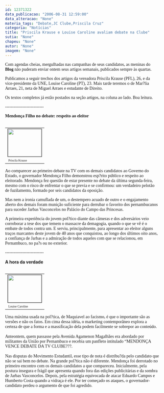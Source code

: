 ```yaml
---
id: 12371322
data_publicacao: "2006-08-31 12:59:00"
data_alteracao: "None"
materia_tags: "Debate,JC Clube,Priscila Cruz"
categoria: "Notícias"
title: "Priscila Krause e Louise Caroline avaliam debate na Clube"
sutia: "None"
chapeu: "None"
autor: "None"
imagem: "None"
---
```

<p><P><FONT face=Verdana>Com agendas cheias, mergulhadas nas campanhas de seus candidatos, as meninas do <STRONG>Blog</STRONG> não puderam enviar ontem seus artigos semanais, publicados sempre às quartas.</FONT></P></p>
<p><P><FONT face=Verdana>Publicamos a seguir trechos dos artigos da vereadora Priscila Krause (PFL), 26,&nbsp;e da vice-presidente da UNE, Louise Caroline (PT), 23. Mais tarde teremos o de Mar?lia Arraes, 21, neta de Miguel Arraes e estudante de Direito.</FONT></P></p>
<p><P><FONT face=Verdana>Os textos completos já estão postados na seção artigos, na coluna ao lado. Boa leitura.</FONT></P></p>
<p><P><FONT face=Verdana>---------------------------</FONT></P><FONT face=Verdana></p>
<p><P><STRONG>Mendonça Filho no debate: respeito ao eleitor </STRONG></FONT></P></p>
<p><TABLE cellSpacing=5 cellPadding=0 width=110 align=right border=0></p>
<p><TBODY></p>
<p><TR></p>
<p><TD><IMG height=90 src=\"https://www2.uol.com.br/JC/sites/blogdaseleicoes/imagens/foto_mblog1.jpg\" width=110 border=1></TD></TR></p>
<p><TR></p>
<p><TD><FONT face=Verdana size=1>&nbsp;Priscila Krause</FONT></TD></TR></TBODY></TABLE></p>
<p><P><FONT face=Verdana>Ao comparecer ao primeiro debate na TV com os demais candidatos ao Governo do Estado, o governador Mendonça Filho demonstrou esp?rito público e respeito ao eleitorado. Mendonça fez questão de estar presente no debate da última segunda-feira, mesmo com o risco de enfrentar o que se previa e se confirmou: um verdadeiro pelotão de fuzilamento, formado por seis candidatos da oposição.</FONT></P></p>
<p><P><FONT face=Verdana>Mas nem a ironia camuflada de um, o destempero acuado de outro e o engajamento aberto dos demais foram munição suficiente para derrubar o favorito dos pernambucanos para suceder Jarbas Vasconcelos no Palácio do Campo das Princesas. </FONT></P></p>
<p><P><FONT face=Verdana>A primeira experiência do jovem pol?tico diante das câmeras e dos adversários veio corroborar a tese dos que temem o massacre da demagogia, quando o que se vê é o embate de todos contra um. E serviu, principalmente, para apresentar ao eleitor alguns traços marcantes deste jovem de 40 anos que conquistou, ao longo dos últimos oito anos, a confiança de Jarbas e a admiração de todos aqueles com que se relacionou, em Pernambuco, no pa?s ou no exterior.</FONT></P></p>
<p><P><FONT face=Verdana>---------------------------</FONT></P></p>
<p><P><STRONG>A hora da verdade</STRONG><BR></P></p>
<p><TABLE cellSpacing=5 cellPadding=0 width=110 align=right border=0></p>
<p><TBODY></p>
<p><TR></p>
<p><TD><IMG height=90 src=\"https://www2.uol.com.br/JC/sites/blogdaseleicoes/imagens/foto_mblog2.jpg\" width=110 border=1></TD></TR></p>
<p><TR></p>
<p><TD><FONT face=Verdana size=1>&nbsp;Louise Caroline</FONT></TD></TR></TBODY></TABLE></p>
<p><P><FONT face=Verdana>Uma máxima usada na pol?tica, de Maquiavel ao facismo, é que o importante são as versões e não os fatos. Em cima dessa idéia, o marketing contemporâneo explora a certeza de que a forma e a massificação dela podem facilmente se sobrepor ao conteúdo.<BR><BR>Anteontem, quem passasse pela Avenida Agamenon Magalhães era abordado por militantes da União por Pernambuco e recebia um panfleto intitulado “MENDONÇA VENCE DEBATE DA TV CLUBE???.<BR>&nbsp;<BR>Nas disputas do Movimento Estudantil, esse tipo de nota é distribu?da pelo candidato que não se sai bem no debate. Na grande pol?tica não é diferente. Mendonça foi derrotado no primeiro encontro com os demais candidatos a que compareceu. Inicialmente, pela postura insegura e frágil que apresenta quando fora das edições publicitárias e da sombra de Jarbas Vasconcelos. Depois, pela estratégia equivocada de atacar Eduardo Campos e Humberto Costa quando a vidraça é ele. Por ter começado os ataques, o governador-candidato perdeu o argumento de que foi agredido.</FONT></P> </p>
